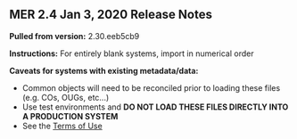 ## MER 2.4 Jan 3, 2020 Release Notes

**Pulled from version:** 2.30.eeb5cb9

**Instructions:** For entirely blank systems, import in numerical order

**Caveats for systems with existing metadata/data:** 

 - Common objects will need to be reconciled prior to loading these files (e.g. COs, OUGs, etc...)
 - Use test environments and **DO NOT LOAD THESE FILES DIRECTLY INTO A PRODUCTION SYSTEM**
 - See the [Terms of Use](https://github.com/pepfar-datim/DATIM-MER-METADATA/blob/master/README.md)